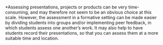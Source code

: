 *Assessing presentations, projects or products can be very time-consuming, and may therefore not seem to be an obvious choice at this scale. However, the assessment in a formative setting can be made easier by dividing students into groups and/or implementing peer feedback, in which students assess one another’s work. It may also help to have students record their presentations, so that you can assess them at a more suitable time and location. 